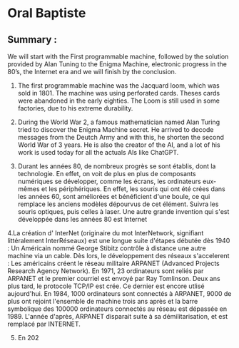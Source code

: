 # Oral Baptiste

## Summary : 
We will start with the First programmable machine, followed by the solution provided by Alan Tuning to the Enigma Machine, electronic progress in the 80’s, the Internet era and we will finish by the conclusion.

1. The first programmable machine was the Jacquard loom, which was sold in 1801. The machine was using perforated cards. Theses cards were abandoned in the early eighties. The Loom is still used in some factories, due to his extreme durability.

2. During the World War 2, a famous mathematician named Alan Turing tried to discover the Enigma Machine secret. He arrived to decode messages from the Deutch Army and with this, he shorten the second World War of 3 years. He is also the creator of the AI, and a lot of his work is used today for all the actuals AIs like ChatGPT.

3. Durant les années 80, de nombreux progrès se sont établis, dont la technologie. En effet, on voit de plus en plus de composants numériques se développer, comme les écrans, les ordinateurs eux-mêmes et les périphériques. En effet, les souris qui ont été crées dans les années 60, sont améliorées et bénéficient d'une boule, ce qui remplace les anciens modèles dépourvus de cet élément. Suivra les souris optiques, puis celles à laser. Une autre grande invention qui s'est développée dans les années 80 est Internet

4.La création d' InterNet (originaire du mot InterNetwork, signifiant littéralement InterRéseaux) est une longue suite d'étapes débutée dès 1940 : Un Américain nommé George Stibitz contrôle à distance une autre machine via un cable. Dès lors, le développement des réseaux s'accelerent : Les américains créent le réseau militaire ARPANET (Advanced Projects Research Agency Network). En 1971, 23 ordinateurs sont reliés par ARPANET et le premier courriel est envoyé par Ray Tomlinson. Deux ans plus tard, le protocole TCP/IP est crée. Ce dernier est encore utlisé aujourd'hui. En 1984, 1000 ordinateurs sont connectés à ARPANET, 9000 de plus ont rejoint l'ensemble de machine trois ans après et la barre symbolique des 100000 ordinateurs connectés au réseau est dépassée en 1989.
L'année d'après, ARPANET disparait suite à sa démilitarisation, et est remplacé par INTERNET.

5. En 202
